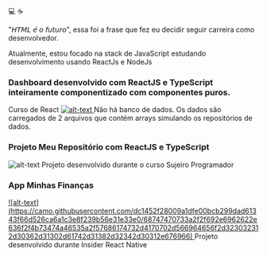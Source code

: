 :computer: :coffee:

"𝘏𝘛𝘔𝘓 𝘦́ 𝘰 𝘧𝘶𝘵𝘶𝘳𝘰", essa foi a frase que fez eu decidir seguir carreira como desenvolvedor.

Atualmente, estou focado na stack de JavaScript estudando desenvolvimento usando ReactJs e NodeJs


### **Dashboard desenvolvido com ReactJS e TypeScript inteiramente componentizado com componentes puros.**
Curso de React
<a href="https://github.com/alexferreira1796/minha-carteira">
![alt-text](https://camo.githubusercontent.com/4426c83df47d093e3f6ba8abb1220b1a329d8ce0756bf4835bc24be3ed43eeac/68747470733a2f2f692e6962622e636f2f53307043664d642f64617368626f6172642e676966)
</a>
Não há banco de dados. Os dados são carregados de 2 arquivos que contém arrays simulando os repositórios de dados.

### **Projeto Meu Repositório com ReactJS e TypeScript**
![alt-text](https://camo.githubusercontent.com/bae19d0f6f66bb16ea7e1676a7ce6ca3adad3c6557297813f0a2a726876f970f/68747470733a2f2f692e6962622e636f2f6e72664866734e2f416e696d612d6f2e676966)
Projeto desenvolvido durante o curso Sujeiro Programador

### **App Minhas Finanças**
<a href="https://github.com/alexferreira1796/app-minhas-financas">
![alt-text](https://camo.githubusercontent.com/dc1452f28009a1dfe00bcb299dad61343f66d526ca6a1c3e8f239b56e31e33e0/68747470733a2f2f692e6962622e636f2f4b73474a46535a2f57686174732d4170702d566964656f2d323032312d30362d31302d61742d31382d32342d30312e676966)
</a>
Projeto desenvolvido durante Insider React Native

<!--
**alexferreira1796/alexferreira1796** is a ✨ _special_ ✨ repository because its `README.md` (this file) appears on your GitHub profile.

Here are some ideas to get you started:

- 🔭 I’m currently working on ...
- 🌱 I’m currently learning ...
- 👯 I’m looking to collaborate on ...
- 🤔 I’m looking for help with ...
- 💬 Ask me about ...
- 📫 How to reach me: ...
- 😄 Pronouns: ...
- ⚡ Fun fact: ...
-->
